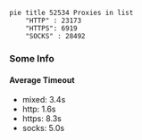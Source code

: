 
```mermaid
pie title 52534 Proxies in list
    "HTTP" : 23173
    "HTTPS": 6919
    "SOCKS" : 28492
```

### Some Info
#### Average Timeout

- mixed: 3.4s
- http: 1.6s
- https: 8.3s
- socks: 5.0s